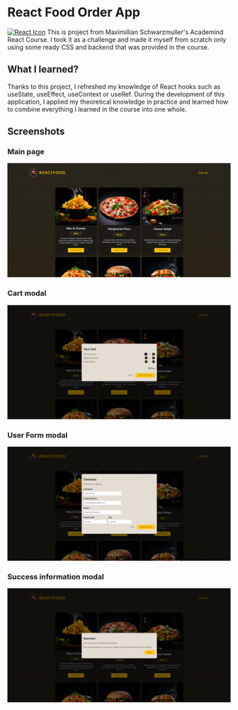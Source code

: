 # React Food Order App

<a href="https://react.dev/" target="_blank" rel="noopener"><img alt='React Icon' height="20px" width="20px" src="https://cdn.jsdelivr.net/gh/devicons/devicon/icons/react/react-original.svg" /></a> This is project from Maximillian Schwarzmuller's Academind React Course. I took it as a challenge and made it myself from scratch only using some ready CSS and backend that was provided in the course.

## What I learned?

Thanks to this project, I refreshed my knowledge of React hooks such as useState, useEffect, useContext or useRef. During the development of this application, I applied my theoretical knowledge in practice and learned how to combine everything I learned in the course into one whole.

## Screenshots

### Main page
![Screenshot of main application page](./screenshots/Screenshot1.png)
### Cart modal
![Screenshot of cart](./screenshots/Screenshot2.png)
### User Form modal
![Screenshot of personal info form](./screenshots/Screenshot3.png)
### Success information modal
![Screenshot of success information](./screenshots/Screenshot4.png)
